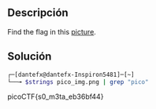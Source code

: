 ## Descripción
Find the flag in this [picture](https://jupiter.challenges.picoctf.org/static/89b371a46702a31aa9931a2a2b12f8bf/pico_img.png).

## Solución
``` bash
┌─[dantefx@dantefx-Inspiron5481]─[~]
└──╼ $strings pico_img.png | grep "pico" 
```
picoCTF{s0_m3ta_eb36bf44}
